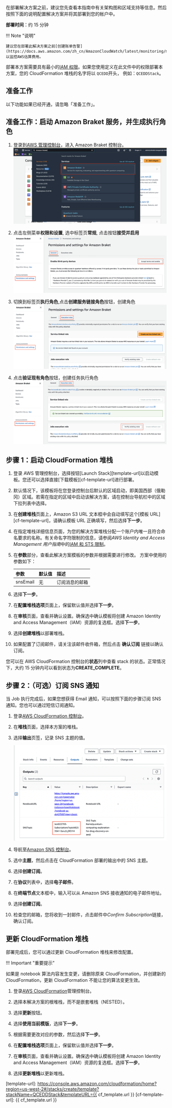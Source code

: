 在部署解决方案之前，建议您先查看本指南中有关架构图和区域支持等信息。然后按照下面的说明配置解决方案并将其部署到您的帐户中。

**部署时间**：约 15 分钟

!!! Note "说明"

    建议您在部署此解决方案之前[创建账单告警](https://docs.aws.amazon.com/zh_cn/AmazonCloudWatch/latest/monitoring/monitor_estimated_charges_with_cloudwatch.html)以监控AWS估算费用。

部署本方案需要具有最小的[IAM 权限](https://awslabs.github.io/quantum-computing-exploration-for-drug-discovery-on-aws/zh/workshop/permissions.json)。如果您使用定义在此文件中的权限部署本方案，您的 CloudFormation 堆栈的名字将以 `QCEDD`开头， 例如：`QCEDDStack`。

## 准备工作

以下功能如果已经开通，请忽略「准备工作」。

## 准备工作：启动 Amazon Braket 服务，并生成执行角色

1. 登录到[AWS 管理控制台](https://console.aws.amazon.com/)，进入 Amazon Braket 控制台。
   ![braket-console](./images/braket-console.png)

2. 点击左侧菜单**权限和设置**, 选中标签页**常规**, 点击按钮**接受并启用**
   ![third-party](./images/third-party.png)

3. 切换到标签页**执行角色**,点击**创建服务链接角色**按钮，创建角色
   ![service-linked](./images/service-linked.png)

4. 点击**验证现有角色**按钮，创建任务执行角色
   ![execution-rule](./images/execution-rule.png)

## 步骤 1：启动 CloudFormation 堆栈

1.  登录 AWS 管理控制台，选择按钮[Launch Stack][template-url]以启动模板。您还可以选择直接[下载模板][cf-template-url]进行部署。

2.  默认情况下，该模板将在您登录控制台后默认的区域启动，即美国西部（俄勒冈）区域。若需在指定的区域中启动该解决方案，请在控制台导航栏中的区域下拉列表中选择。

3.  在**创建堆栈**页面上，Amazon S3 URL 文本框中会自动填写这个[模板 URL][cf-template-url]，请确认模板 URL 正确填写，然后选择**下一步**。

4.  在指定堆栈详细信息页面，为您的解决方案堆栈分配一个账户内唯一且符合命名要求的名称。有关命名字符限制的信息，请参阅*AWS Identity and Access Management 用户指南*中的[IAM 和 STS 限制](https://docs.aws.amazon.com/IAM/latest/UserGuide/reference_iam-limits.html)。

5.  在**参数**部分，查看此解决方案模板的参数并根据需要进行修改。
    方案中使用的参数如下：

    | 参数     | 默认值 | 描述           |
    | -------- | ------ | -------------- |
    | snsEmail | 无     | 订阅消息的邮箱 |

6.  选择**下一步**。

7.  在**配置堆栈选项**页面上，保留默认值并选择**下一步**。

8.  在**审核**页面，查看并确认设置。确保选中确认模板将创建 Amazon Identity and Access Management（IAM）资源的复选框。选择**下一步**。

9.  选择**创建堆栈**以部署堆栈。

10. 如果配置了订阅邮件，请关注该邮件收件箱，然后点击 **确认订阅** 链接以确认订阅。

您可以在 AWS CloudFormation 控制台的**状态**列中查看 stack 的状态。正常情况下，大约 15 分钟内可以看到状态为**CREATE_COMPLETE**。

## 步骤 2：（可选）订阅 SNS 通知

当 Job 执行完成后，如果您想获得 Email 通知，可以按照下面的步骤订阅 SNS 通知。您也可以通过短信订阅通知。

1. 登录[AWS CloudFormation 控制台](https://console.aws.amazon.com/cloudformation/)。

2. 在**堆栈**页面，选择本方案的堆栈。

3. 选择**输出**页签，记录 SNS 主题的值。

   ![SNS name](./images/sns-topic.png)

4. 导航至[Amazon SNS 控制台](https://console.aws.amazon.com/sns/v3/home?region=us-east-1#/topics)。

5. 选中**主题**，然后点击在 CloudFormation 部署的输出中的 SNS 主题。

6. 选择**创建订阅**。

7. 在**协议**列表中，选择**电子邮件**。

8. 在**终端节点**文本框中，输入可以从 Amazon SNS 接收通知的电子邮件地址。

9. 选择**创建订阅**。

10. 检查您的邮箱，您将收到一封邮件，点击邮件中*Confirm Subscription*链接，确认订阅。

## 更新 CloudFormation 堆栈

部署完成后，您可以通过更新 CloudFormation 堆栈来修改配置。

!!! Important "重要提示"

如果是 notebook 算法内容发生变更，请删除原来 CloudFormation，并创建新的 CloudFormation，更新 CloudFormation 不能让您的算法变更生效。

1. 登录[AWS CloudFormation](https://console.aws.amazon.com/cloudformation/)管理控制台。

2. 选择本解决方案的根堆栈，而不是嵌套堆栈（NESTED）。

3. 选择**更新**按钮。

4. 选择**使用当前模版**，选择**下一步**。

5. 根据需要更改对应的参数，然后选择**下一步**。

6. 在**配置堆栈选项**页面上，保留默认值并选择**下一步**。

7. 在**审核**页面，查看并确认设置。确保选中确认模板将创建 Amazon Identity and Access Management（IAM）资源的复选框。选择**下一步**。

8. 选择**更新堆栈**以更新堆栈。

[template-url]: https://console.aws.amazon.com/cloudformation/home?region=us-west-2#/stacks/create/template?stackName=QCEDDStack&templateURL={{ cf_template.url }}
[cf-template-url]: {{ cf_template.url }}
